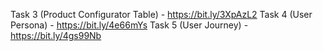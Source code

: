 Task 3 (Product Configurator Table) - https://bit.ly/3XpAzL2
Task 4 (User Persona) - https://bit.ly/4e66mYs
Task 5 (User Journey) - https://bit.ly/4gs99Nb
